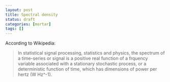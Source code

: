 ```yaml
---
layout: post
title: Spectral density
status: draft
categories: [mortar]
tags: []
---
```

According to Wikipedia:
> In statistical signal processing, statistics and physics, the spectrum of a time-series or signal is a positive real function of a frquency variable associated with a stationary stochastic process, or a deterministic function of time, which has dimensions of power per hertz (W Hz^-1).
